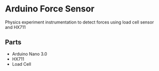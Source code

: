 # Arduino Force Sensor
Physics experiment instrumentation to detect forces using load cell sensor and HX711

## Parts
- Arduino Nano 3.0
- HX711
- Load Cell
